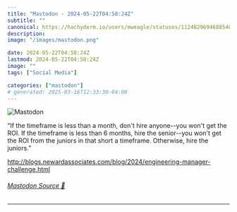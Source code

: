 ```yaml
---
title: "Mastodon - 2024-05-22T04:58:24Z"
subtitle: ""
canonical: https://hachyderm.io/users/mweagle/statuses/112482969468854856
description:
image: "/images/mastodon.png"

date: 2024-05-22T04:58:24Z
lastmod: 2024-05-22T04:58:24Z
image: ""
tags: ["Social Media"]

categories: ["mastodon"]
# generated: 2025-03-16T12:33:30-04:00
---
```

![Mastodon](/images/mastodon.png)

<p>“If the timeframe is less than a month, don&#39;t hire anyone--you won&#39;t get the ROI. If the timeframe is less than 6 months, hire the senior--you won&#39;t get the ROI from the juniors in that short a timeframe. Otherwise, hire the juniors.”</p><p><a href="http://blogs.newardassociates.com/blog/2024/engineering-manager-challenge.html" target="_blank" rel="nofollow noopener noreferrer" translate="no"><span class="invisible">http://</span><span class="ellipsis">blogs.newardassociates.com/blo</span><span class="invisible">g/2024/engineering-manager-challenge.html</span></a></p>


###### [Mastodon Source 🐘](https://hachyderm.io/@mweagle/112482969468854856)

___
